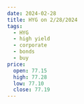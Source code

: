 ```yaml
---
date: 2024-02-28
title: HYG on 2/28/2024
tags: 
  - HYG
  - high yield
  - corporate
  - bonds
  - buy
price:
  open: 77.15
  high: 77.28
  low: 77.10
  close: 77.19
---
```

<div class="post">
<snapshot-grid 
    :reports="['2024/02/27/CTA/HYG', '2024/02/28/CTA/HYG', '2024/02/28/MTP/HYG']"
    chart="2024/02/28/Chart/HYG"
/>
<p>

</p>
<p>

</p>
</div>